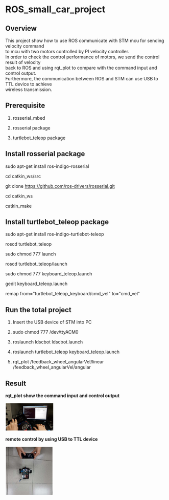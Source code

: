 # ROS_small_car_project

## Overview
This project show how to use ROS communicate with STM mcu for sending velocity command  
to mcu with two motors controlled by PI velocity controller.  
In order to check the control performance of motors, we send the control result of velocity  
back to ROS and using rqt_plot to compare with the command input and control output.  
Furthermore, the communication between ROS and STM can use USB to TTL device to achieve  
wireless transmission.

## Prerequisite
1. rosserial_mbed  

2. rosserial package  

3. turtlebot_teleop package

## Install rosserial package
sudo apt-get install ros-indigo-rosserial  

cd catkin_ws/src  

git clone https://github.com/ros-drivers/rosserial.git  

cd catkin_ws  

catkin_make

## Install turtlebot_teleop package
sudo apt-get install ros-indigo-turtlebot-teleop  

roscd turtlebot_teleop  

sudo chmod 777 launch  

roscd turtlebot_teleop/launch  

sudo chmod 777 keyboard_teleop.launch  

gedit keyboard_teleop.launch  

remap from="turtlebot_teleop_keyboard/cmd_vel" to="cmd_vel"

## Run the total project
1. Insert the USB device of STM into PC  

2. sudo chmod 777 /dev/ttyACM0  

3. roslaunch ldscbot ldscbot.launch  

4. roslaunch turtlebot_teleop keyboard_teleop.launch  

5. rqt_plot /feedback_wheel_angularVel/linear /feedback_wheel_angularVel/angular

## Result
**rqt_plot show the command input and control output**
<tr>
<td>
<img src="./result/rqt.png" width="30%"/>
</td>
</tr>

**remote control by using USB to TTL device**
<tr>
<td>
<img src="./result/car.png" width="30%"/>
</td>
</tr>
